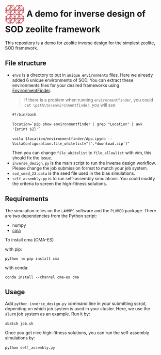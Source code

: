 <!-- <img src="./sod_framework.jpg" alt="SOD" width="200"> -->

# <img src="sod_1s.jpg" width="64" valign="middle" alt="inverse design"/> A demo for inverse design of SOD zeolite framework


This repository is a demo for zeolite inverse design for the simplest zeolite, SOD framework.

## File structure
- `envs` is a directory to put in `unique environments` files. Here we already added 6 unique environments of SOD. You can extract these environments files for your desired frameworks using [EnvironmentFinder](https://github.com/PabloPiaggi/EnvironmentFinder).
  > If there is a problem when running `environmentfinder`, you could `cat \path\to\environmentfinder`, you will see
  ```
  #!/bin/bash

  location=`pip show environmentfinder | grep "Location" | awk '{print $2}'`

  voila $location/environmentfinder/App.ipynb --VoilaConfiguration.file_whitelist="['.*download.zip']"
  ```
  Then you can change `file_whitelist` to `file_allowlist` with vim, this should fix the issue.
- `inverse_design.py` is the main script to run the inverse design workflow. Please change the job submission format to match your job system.
- `sod_seed_23.data` is the seed file used in the bias simulations.
- `self_assembly.py` is to run self-assembly simulations. You could modify the criteria to screen the high-fitness solutions.

## Requirements

The simulation relies on the `LAMMPS` software and the `PLUMED` package. There are two dependencies from the Python script:

- numpy
- [cma](https://github.com/CMA-ES/pycma) 

To install cma (CMA-ES)

with pip:

    python -m pip install cma


with conda:

    conda install --channel cma-es cma


## Usage

Add `python inverse_design.py` command line in your submitting script, depending on which job system is used in your cluster. Here, we use the `slurm` job system as an example. Run it by:

`sbatch job.sh`

Once you get nice high-fitness solutions, you can run the self-assembly simulations by:

`python self_assembly.py`
